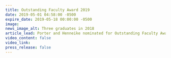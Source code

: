 ```yaml
---
title: Outstanding Faculty Award 2019
date: 2019-05-01 04:58:00 -0500
expire_date: 2019-05-18 00:00:00 -0500
image:
news_image_alt: Three graduates in 2018
article_lead: Porter and Henneike nominated for Outstanding Faculty Award
video_content: false
video_link:
press_release: false
---
```


